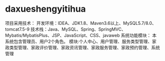 # daxueshengyitihua
项目采用技术： 开发环境：IDEA、JDK1.8、Maven3.6以上、MySQL5.7/8.0、tomcat7.5-9 技术栈：Java、MySQL、Spring、SpringMVC、Mybatis/MybatisPlus、JSP、JavaScript、CSS、javaweb  系统功能模块： 本系统包含管理员、用户2个角色。 模块:个人中心、用户管理、服务类型管理、家政类型管理、家政评价管理、家政资讯管理、家政服务管理、家政预约管理、系统管理
